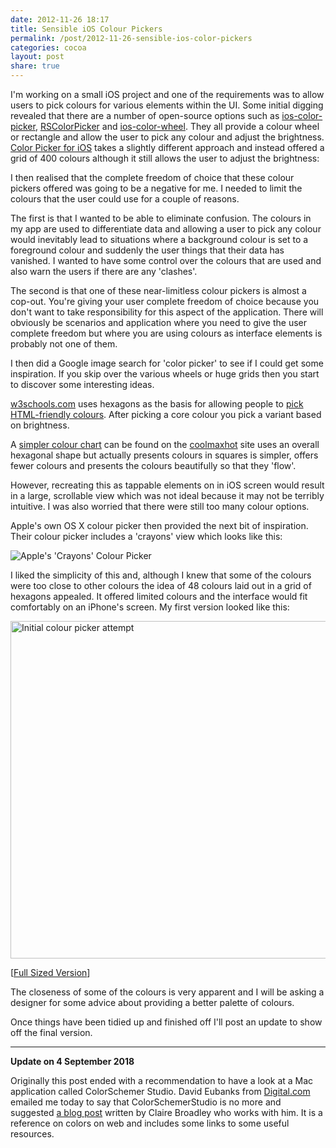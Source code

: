 ```yaml
---
date: 2012-11-26 18:17
title: Sensible iOS Colour Pickers
permalink: /post/2012-11-26-sensible-ios-color-pickers
categories: cocoa
layout: post
share: true
---
```


I'm working on a small iOS project and one of the requirements was to allow users to pick colours for various elements within the UI. Some initial digging revealed that there are a number of open-source options such as [ios-color-picker](https://github.com/fcanas/ios-color-picker), [RSColorPicker](https://github.com/RSully/RSColorPicker) and [ios-color-wheel](http://code.google.com/p/ios-color-wheel/). They all provide a colour wheel or rectangle and allow the user to pick any colour and adjust the brightness. [Color Picker for iOS](https://github.com/hayashi311/Color-Picker-for-iOS) takes a slightly different approach and instead offered a grid of 400 colours although it still allows the user to adjust the brightness:

I then realised that the complete freedom of choice that these colour pickers offered was going to be a negative for me. I needed to limit the colours that the user could use for a couple of reasons.

The first is that I wanted to be able to eliminate confusion. The colours in my app are used to differentiate data and allowing a user to pick any colour would inevitably lead to situations where a background colour is set to a foreground colour and suddenly the user things that their data has vanished. I wanted to have some control over the colours that are used and also warn the users if there are any 'clashes'.

The second is that one of these near-limitless colour pickers is almost a cop-out. You're giving your user complete freedom of choice because you don't want to take responsibility for this aspect of the application. There will obviously be scenarios and application where you need to give the user complete freedom but where you are using colours as interface elements is probably not one of them.

I then did a Google image search for 'color picker' to see if I could get some inspiration. If you skip over the various wheels or huge grids then you start to discover some interesting ideas.

[w3schools.com](http://www.w3schools.com) uses hexagons as the basis for allowing people to [pick HTML-friendly colours](http://www.w3schools.com/tags/ref_colorpicker.asp). After picking a core colour you pick a variant based on brightness.

A [simpler colour chart](http://coolmaxhot.com/graphics/hex-color-palette.htm) can be found on the [coolmaxhot](http://coolmaxhot.com) site uses an overall hexagonal shape but actually presents colours in squares is simpler, offers fewer colours and presents the colours beautifully so that they 'flow'.

However, recreating this as tappable elements on in iOS screen would result in a large, scrollable view which was not ideal because it may not be terribly intuitive. I was also worried that there were still too many colour options.

Apple's own OS X colour picker then provided the next bit of inspiration. Their colour picker includes a 'crayons' view which looks like this:

<img src="https://www.swwritings.com/images/2012-11-26-sensible-ios-color-pickers-03.png" alt="Apple's 'Crayons' Colour Picker" />

I liked the simplicity of this and, although I knew that some of the colours were too close to other colours the idea of 48 colours laid out in a grid of hexagons appealed. It offered limited colours and the interface would fit comfortably on an iPhone's screen. My first version looked like this:

<img src="https://www.swwritings.com/images/2012-11-26-sensible-ios-color-pickers-02.png" alt="Initial colour picker attempt" width="540" />

[<a href="https://www.swwritings.com/images/2012-11-26-sensible-ios-color-pickers-02.png" target="_blank">Full Sized Version</a>]

The closeness of some of the colours is very apparent and I will be asking a designer for some advice about providing a better palette of colours.

Once things have been tidied up and finished off I'll post an update to show off the final version.

---

**Update on 4 September 2018**

Originally this post ended with a recommendation to have a look at a Mac application called ColorSchemer Studio. David Eubanks from [Digital.com](https://digital.com) emailed me today to say that ColorSchemerStudio is no more and suggested [a blog post](https://digital.com/blog/web-colors/) written by Claire Broadley who works with him. It is a reference on colors on web and includes some links to some useful resources.